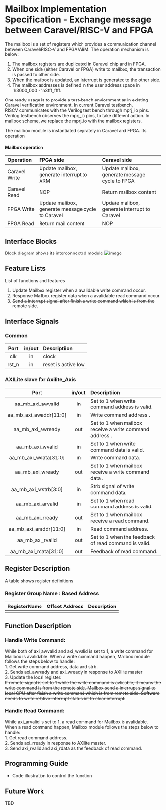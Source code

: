 #  Mailbox Implementation Specification - Exchange message between Caravel/RISC-V and FPGA
The mailbox is a set of registers which provides a communication channel between Caravel/RISC-V and FPGA/ARM. The operation mechanism is below:
1. The mailbox registers are duplicated in Caravel chip and in FPGA.
2. When one side (either Caravel or FPGA) write to mailbox, the transaction is passed to other side. 
3. When the mailbox is updated, an interrupt is generated to the other side.
4. The mailbox addresses is defined in the user address space in 'h3000_000 - 'h3fff_ffff.

One ready usage is to provide a test-bench enviornment as in existing Caravel verification environment. In current Caravel testbench, RISCV communicates with the Verilog test bench through mprj_io pins. Verilog testbench observes the mprj_io pins, to take different action. In mailbox scheme, we replace the mprj_io with the mailbox registers.

The mailbox module is instantiated seprately in Caravel and FPGA. Its operation 

#### Mailbox operation

|Operation     |  FPGA side    |  Caravel side |
|:-------------|:--------------|:--------------|
|Caravel Write  | Update mailbox, generate interrupt to ARM |Update mailbox, generate message cycle to FPGA|
|Caravel Read | NOP | Return mailbox content |
|FPGA Write  | Update mailbox, generate message cycle to Caravel | Update mailbox, generate interrupt to Caravel |
|FPGA Read | Return mail content | NOP|



## Interface Blocks
Block diagram shows its interconnected module
![image](https://drive.google.com/uc?export=view&id=1JJsYVHvTaw90FsLAUMLdrQPlJvF6oTIe)





## Feature Lists
List of functions and features
1. Update Mailbox register when a avalidable write command occur. 
2. Response Mailbox register data when a avalidable read command occur.
3. ~~Send a interrupt signal after finish a write command which is from the remote side.~~


## Interface Signals
### Common 

| Port | in/out | Descriptiion |
|:------:|:------:|:------------ |
|  clk   |   in   | clock        |
| rst_n |   in   | reset is active low        |


### AXILite slave for Axilite_Axis

| Port | in/out | Descriptiion |
|:------:|:------:|:------------ |
|aa_mb_axi_awvalid | in | Set to 1 when write command address is valid.|
|aa_mb_axi_awaddr[11:0] | in | Write command address .|
|aa_mb_axi_awready | out | Set to 1 when mailbox receive a write command address .|
|aa_mb_axi_wvalid | in | Set to 1 when write command data is valid.|
|aa_mb_axi_wdata[31:0] | in |  Write command data.|
|aa_mb_axi_wready | out | Set to 1 when mailbox receive a write command data .|
|aa_mb_axi_wstrb[3:0]| in | Strb signal of write command data. |
|aa_mb_axi_arvalid| in| Set to 1 when read command address is valid.
|aa_mb_axi_rready|out|Set to 1 when mailbox receive a read command.|
|aa_mb_axi_araddr[11:0]| in| Read command address.
|aa_mb_axi_rvalid | out | Set to 1 when the feedback of read command is valid.|
|aa_mb_axi_rdata[31:0] | out | Feedback of read command.|




## Register Description
A table shows register definitions
### Register Group Name : Based Address

|RegisterName|Offset Address| Description |
|:----------:|:------------:| :-----------|
||

## Function Description

### Handle Write Command:
While both of axi_awvalid and axi_wvalid is set to 1, a write command for Mailbox is avalidable. When a write command happen, Mailbox module follows the steps below to handle:<br> 1. Get write command address, data and strb.<br> 2. Sends axi_awready and axi_wready in response to AXIlite master<br> 3. Update the local register. <br>~~If remote signal is set to 1 while the write command is avlidable, it means the write command is from the remote side. Mailbox send a interrupt signal to local CPU after finish a write command which is from remote side. Software needs to write relative interrupt status bit to clear interrupt.~~

### Handle Read Command:
While axi_arvalid is set to 1, a read command for Mailbox is avalidable.<br>When a read command happen, Mailbox module follows the steps below to handle:  <br>1. Get read command address. <br>2. Sends axi_rready in response to AXIlite master.<br>3. Send axi_rvalid and axi_rdata as the feedback of read command.

## Programming Guide
- Code illustration to control the function

## Future Work
TBD
